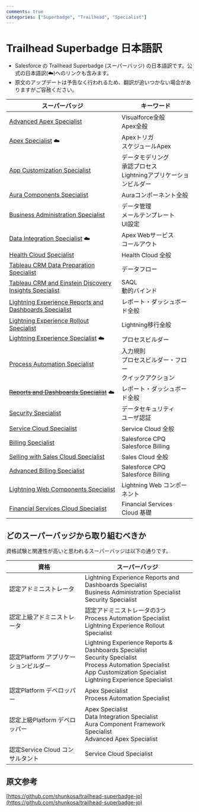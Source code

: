 ```yaml
---
comments: true
categories: ["Superbadge", "Trailhead", "Specialist"]
---
```


# Trailhead Superbadge 日本語訳

* Salesforce の Trailhead Superbadge (スーパーバッジ) の日本語訳です。公式の日本語訳(☁️)へのリンクも含みます。
* 原文のアップデートは予告なく行われるため、翻訳が追いつかない場合がありますがご容赦ください。


| スーパーバッジ | キーワード |
|-|-|
| [Advanced Apex Specialist](posts/advanced-apex-specialist/advanced-apex-specialist.md)  | Visualforce全般<br>Apex全般|
| [Apex Specialist](https://developer.salesforce.com/jpblogs/2018/05/apex_specialist_superbadge/) ☁️ | Apexトリガ<br>スケジュールApex|
| [App Customization Specialist](posts/app-customization-specialist/app-customization-specialist.md) | データモデリング<br>承認プロセス<br>Lightningアプリケーションビルダー|
| [Aura Components Specialist](posts/aura-components-specialist/aura-components-specialist.md) | Auraコンポーネント全般 |
| [Business Administration Specialist](posts/business-administration-specialist/business-administration-specialist.md) | データ管理<br>メールテンプレート<br>UI設定|
| [Data Integration Specialist](https://developer.salesforce.com/jpblogs/2018/06/data_integration_superbadge/) ☁️ | Apex Webサービス<br>コールアウト|
| [Health Cloud Specialist](posts/health-cloud-specialist/health-cloud-specialist.md) | Health Cloud 全般|
| [Tableau CRM Data Preparation Specialist](posts/analytics-integration-specialist/analytics-integration-specialist.md) | データフロー|
| [Tableau CRM and Einstein Discovery Insights Specialist](posts/analytics-insights-specialist/analytics-insights-specialist.md)| SAQL<br>動的バインド|
| [Lightning Experience Reports and Dashboards Specialist](posts/lex-reports-dashboards-specialist/lex-reports-dashboards-specialist.md) | レポート・ダッシュボード全般|
| [Lightning Experience Rollout Specialist](posts/lex-rollout-specialist/lex-rollout-specialist.md) | Lightning移行全般|
| [Lightning Experience Specialist](https://developer.salesforce.com/jpblogs/2018/10/lex_specialist_superbadge/) ☁️ | プロセスビルダー|
| [Process Automation Specialist](posts/process-automation-specialist/process-automation-specialist.md) | 入力規則<br>プロセスビルダー・フロー<br>クイックアクション|
| ~~[Reports and Dashboards Specialist](https://developer.salesforce.com/jpblogs/2018/04/reports_and_dashboards_superbadge/)~~ ☁️ | レポート・ダッシュボード全般|
| [Security Specialist](posts/security-specialist/security-specialist.md) | データセキュリティ<br>ユーザ認証|
| [Service Cloud Specialist](posts/service-cloud-admin-specialist/service-cloud-admin-specialist.md) | Service Cloud 全般|
| [Billing Specialist](posts/billing-specialist/billing-specialist.md)| Salesforce CPQ<br>Salesforce Billing|
| [Selling with Sales Cloud Specialist](posts/sales-cloud-specialist/sales-cloud-specialist.md)| Sales Cloud 全般|
| [Advanced Billing Specialist](posts/advanced-billing-specialist/advanced-billing-specialist.md)|Salesforce CPQ<br>Salesforce Billing|
| [Lightning Web Components Specialist](posts/lwc-specialist/lwc-specialist.md)|Lightning Web コンポーネント|
| [Financial Services Cloud Specialist](posts/fsc-specialist/fsc-specialist.md)|Financial Services Cloud 基礎|

## どのスーパーバッジから取り組むべきか
資格試験と関連性が高いと思われるスーパーバッジは以下の通りです。

|資格|スーパーバッジ|
|-|-|
|認定アドミニストレータ|Lightning Experience Reports and Dashboards Specialist<br>Business Administration Specialist<br>Security Specialist|
|認定上級アドミニストレータ|認定アドミニストレータの3つ<br>Process Automation Specialist<br>Lightning Experience Rollout Specialist|
|認定Platform アプリケーションビルダー|Lightning Experience Reports & Dashboards Specialist<br>Security Specialist<br>Process Automation Specialist<br>App Customization Specialist<br>Lightning Experience Specialist|
|認定Platform デベロッパー|Apex Specialist<br>Process Automation Specialist |
|認定上級Platform デベロッパー|Apex Specialist<br>Data Integration Specialist<br>Aura Component Framework Specialist<br>Advanced Apex Specialist|
|認定Service Cloud コンサルタント|Service Cloud Specialist|

## 原文参考

[https://github.com/shunkosa/trailhead-superbadge-jp](https://github.com/shunkosa/trailhead-superbadge-jp)

